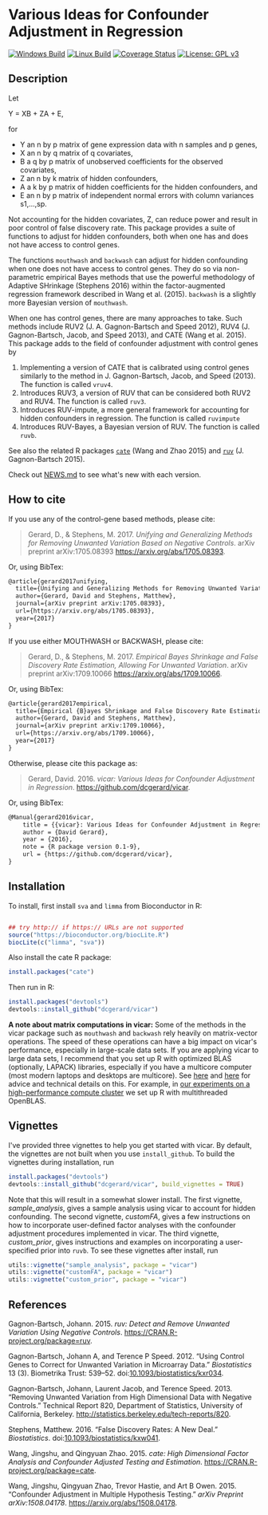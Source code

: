 
<!-- README.md is generated from README.Rmd. Please edit that file -->
Various Ideas for Confounder Adjustment in Regression
=====================================================

[![Windows Build](https://ci.appveyor.com/api/projects/status/github/dcgerard/vicar?branch=master&svg=true)](https://ci.appveyor.com/project/dcgerard/vicar) [![Linux Build](https://travis-ci.org/dcgerard/vicar.svg?branch=master)](https://travis-ci.org/dcgerard/vicar) [![Coverage Status](https://coveralls.io/repos/github/dcgerard/vicar/badge.svg?branch=master)](https://coveralls.io/github/dcgerard/vicar?branch=master) [![License: GPL v3](https://img.shields.io/badge/License-GPL%20v3-blue.svg)](https://www.gnu.org/licenses/gpl-3.0) <!-- [![Coverage](https://img.shields.io/codecov/c/github/dcgerard/vicar/master.svg)](https://codecov.io/github/dcgerard/vicar?branch=master) -->

Description
-----------

Let

Y = XB + ZA + E,

for

-   Y an n by p matrix of gene expression data with n samples and p genes,
-   X an n by q matrix of q covariates,
-   B a q by p matrix of unobserved coefficients for the observed covariates,
-   Z an n by k matrix of hidden confounders,
-   A a k by p matrix of hidden coefficients for the hidden confounders, and
-   E an n by p matrix of independent normal errors with column variances s1,...,sp.

Not accounting for the hidden covariates, Z, can reduce power and result in poor control of false discovery rate. This package provides a suite of functions to adjust for hidden confounders, both when one has and does not have access to control genes.

The functions `mouthwash` and `backwash` can adjust for hidden confounding when one does not have access to control genes. They do so via non-parametric empirical Bayes methods that use the powerful methodology of Adaptive SHrinkage (Stephens 2016) within the factor-augmented regression framework described in Wang et al. (2015). `backwash` is a slightly more Bayesian version of `mouthwash`.

When one has control genes, there are many approaches to take. Such methods include RUV2 (J. A. Gagnon-Bartsch and Speed 2012), RUV4 (J. Gagnon-Bartsch, Jacob, and Speed 2013), and CATE (Wang et al. 2015). This package adds to the field of confounder adjustment with control genes by

1.  Implementing a version of CATE that is calibrated using control genes similarly to the method in J. Gagnon-Bartsch, Jacob, and Speed (2013). The function is called `vruv4`.
2.  Introduces RUV3, a version of RUV that can be considered both RUV2 and RUV4. The function is called `ruv3`.
3.  Introduces RUV-impute, a more general framework for accounting for hidden confounders in regression. The function is called `ruvimpute`
4.  Introduces RUV-Bayes, a Bayesian version of RUV. The function is called `ruvb`.

See also the related R packages [`cate`](https://cran.r-project.org/web/packages/cate/index.html) (Wang and Zhao 2015) and [`ruv`](https://cran.r-project.org/web/packages/ruv/index.html) (J. Gagnon-Bartsch 2015).

Check out [NEWS.md](NEWS.md) to see what's new with each version.

How to cite
-----------

If you use any of the control-gene based methods, please cite:

> Gerard, D., & Stephens, M. 2017. *Unifying and Generalizing Methods for Removing Unwanted Variation Based on Negative Controls*. arXiv preprint arXiv:1705.08393 <https://arxiv.org/abs/1705.08393>.

Or, using BibTex:

``` tex
@article{gerard2017unifying,
  title={Unifying and Generalizing Methods for Removing Unwanted Variation Based on Negative Controls},
  author={Gerard, David and Stephens, Matthew},
  journal={arXiv preprint arXiv:1705.08393},
  url={https://arxiv.org/abs/1705.08393},
  year={2017}
}
```

If you use either MOUTHWASH or BACKWASH, please cite:

> Gerard, D., & Stephens, M. 2017. *Empirical Bayes Shrinkage and False Discovery Rate Estimation, Allowing For Unwanted Variation*. arXiv preprint arXiv:1709.10066 <https://arxiv.org/abs/1709.10066>.

Or, using BibTex:

``` tex
@article{gerard2017empirical,
  title={Empirical {B}ayes Shrinkage and False Discovery Rate Estimation, Allowing For Unwanted Variation},
  author={Gerard, David and Stephens, Matthew},
  journal={arXiv preprint arXiv:1709.10066},
  url={https://arxiv.org/abs/1709.10066},
  year={2017}
}
```

Otherwise, please cite this package as:

> Gerard, David. 2016. *vicar: Various Ideas for Confounder Adjustment in Regression*. <https://github.com/dcgerard/vicar>.

Or, using BibTex:

``` tex
@Manual{gerard2016vicar,
    title = {{vicar}: Various Ideas for Confounder Adjustment in Regression},
    author = {David Gerard},
    year = {2016},
    note = {R package version 0.1-9},
    url = {https://github.com/dcgerard/vicar},
}
```

Installation
------------

To install, first install `sva` and `limma` from Bioconductor
in R:

```R

## try http:// if https:// URLs are not supported
source("https://bioconductor.org/biocLite.R")
biocLite(c("limma", "sva"))
```

Also install the cate R package:

```R
install.packages("cate")
```

Then run in R:

``` r
install.packages("devtools")
devtools::install_github("dcgerard/vicar")
```

**A note about matrix computations in vicar:** Some of the methods in
the vicar package such as `mouthwash` and `backwash` rely heavily on
matrix-vector operations. The speed of these operations can have a big
impact on vicar's performance, especially in large-scale data sets. If
you are applying vicar to large data sets, I recommend that you set up
R with optimized BLAS (optionally, LAPACK) libraries, especially if
you have a multicore computer (most modern laptops and desktops are
multicore). See
[here](https://csgillespie.github.io/efficientR/set-up.html#blas-and-alternative-r-interpreters)
and
[here](https://cran.r-project.org/doc/manuals/r-release/R-admin.html#Linear-algebra)
for advice and technical details on this. For example, in
[our experiments on a high-performance compute
cluster](https://github.com/pcarbo/mouthwash_sims/blob/master/mouthwash.sbatch)
we set up R with multithreaded OpenBLAS.

Vignettes
---------

I've provided three vignettes to help you get started with vicar. By default, the vignettes are not built when you use `install_github`. To build the vignettes during installation, run

``` r
install.packages("devtools")
devtools::install_github("dcgerard/vicar", build_vignettes = TRUE)
```

Note that this will result in a somewhat slower install. The first vignette, *sample\_analysis*, gives a sample analysis using vicar to account for hidden confounding. The second vignette, *customFA*, gives a few instructions on how to incorporate user-defined factor analyses with the confounder adjustment procedures implemented in vicar. The third vignette, *custom\_prior*, gives instructions and examples on incorporating a user-specified prior into `ruvb`. To see these vignettes after install, run

``` r
utils::vignette("sample_analysis", package = "vicar")
utils::vignette("customFA", package = "vicar")
utils::vignette("custom_prior", package = "vicar")
```

References
----------

Gagnon-Bartsch, Johann. 2015. *ruv: Detect and Remove Unwanted Variation Using Negative Controls*. <https://CRAN.R-project.org/package=ruv>.

Gagnon-Bartsch, Johann A, and Terence P Speed. 2012. “Using Control Genes to Correct for Unwanted Variation in Microarray Data.” *Biostatistics* 13 (3). Biometrika Trust: 539–52. doi:[10.1093/biostatistics/kxr034](https://doi.org/10.1093/biostatistics/kxr034).

Gagnon-Bartsch, Johann, Laurent Jacob, and Terence Speed. 2013. “Removing Unwanted Variation from High Dimensional Data with Negative Controls.” Technical Report 820, Department of Statistics, University of California, Berkeley. <http://statistics.berkeley.edu/tech-reports/820>.

Stephens, Matthew. 2016. “False Discovery Rates: A New Deal.” *Biostatistics*. doi:[10.1093/biostatistics/kxw041](https://doi.org/10.1093/biostatistics/kxw041).

Wang, Jingshu, and Qingyuan Zhao. 2015. *cate: High Dimensional Factor Analysis and Confounder Adjusted Testing and Estimation*. <https://CRAN.R-project.org/package=cate>.

Wang, Jingshu, Qingyuan Zhao, Trevor Hastie, and Art B Owen. 2015. “Confounder Adjustment in Multiple Hypothesis Testing.” *arXiv Preprint arXiv:1508.04178*. <https://arxiv.org/abs/1508.04178>.
